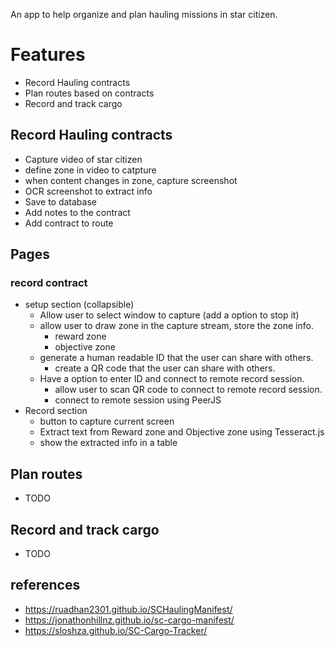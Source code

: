 An app to help organize and plan hauling missions in star citizen. 

# Features
- Record Hauling contracts
- Plan routes based on contracts
- Record and track cargo


## Record Hauling contracts
- Capture video of star citizen
- define zone in video to catpture
- when content changes in zone, capture screenshot
- OCR screenshot to extract info
- Save to database
- Add notes to the contract
- Add contract to route


## Pages

### record contract
- setup section (collapsible)
  - Allow user to select window to capture (add a option to stop it)
  - allow user to draw zone in the capture stream, store the zone info. 
    - reward zone
    - objective zone
  - generate a human readable ID that the user can share with others.
    - create a QR code that the user can share with others.
  - Have a option to enter ID and connect to remote record session.
    - allow user to scan QR code to connect to remote record session.
    - connect to remote session using PeerJS
- Record section
  - button to capture current screen
  - Extract text from Reward zone and Objective zone using Tesseract.js
  - show the extracted info in a table


## Plan routes
- TODO

## Record and track cargo
- TODO

## references
- https://ruadhan2301.github.io/SCHaulingManifest/
- https://jonathonhillnz.github.io/sc-cargo-manifest/
- https://sloshza.github.io/SC-Cargo-Tracker/
